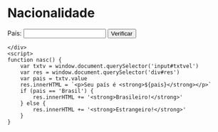 

<!DOCTYPE html>
<html lang="pt-br">
<head>
    <meta charset="UTF-8">
    <meta name="viewport" content="width=device-width, initial-scale=1.0">
    <title>Nacionalidade</title>
</head>
<body>
    <h1>Nacionalidade</h1>
    País: <input type="text" name="txtvel" id="txtvel">
    <input type="button" value="Verificar" onclick="nasc()">
    <div id="res">

    </div>
    <script>
    function nasc() {
        var txtv = window.document.querySelector('input#txtvel')
        var res = window.document.querySelector('div#res')
        var pais = txtv.value
        res.innerHTML = `<p>Seu país é <strong>${pais}</strong></p>`
        if (pais == 'Brasil') {
            res.innerHTML += '<strong>Brasileiro!</strong>'
        } else {
            res.innerHTML += '<strong>Estrangeiro!</strong>'
        }
    }
</script>
</body>
</html>
